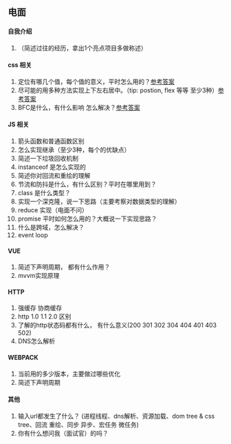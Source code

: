 <!--
 * @Author: xiaoguang_10@qq.com
 * @LastEditors: xiaoguang_10@qq.com
 * @Date: 2020-12-19 18:42:23
 * @LastEditTime: 2020-12-19 18:59:48
-->
## 电面


#### 自我介绍

1. （简述过往的经历，拿出1个亮点项目多做称述）
  
#### css 相关

1. 定位有哪几个值，每个值的意义，平时怎么用的？[参考答案](https://www.ruanyifeng.com/blog/2019/11/css-position.html)
2. 尽可能的用多种方法实现上下左右居中。（tip: postion, flex 等等 至少3种）[参考答案](https://juejin.cn/post/6844903941075894280)
3. BFC是什么，有什么影响 怎么解决？[参考答案](https://juejin.cn/post/6844903476774830094)

#### JS 相关

1. 箭头函数和普通函数区别
2. 怎么实现继承（至少3种，每个的优缺点）
3. 简述一下垃圾回收机制
4. instanceof 是怎么实现的
5. 简述你对回流和重绘的理解
6. 节流和防抖是什么，有什么区别？平时在哪里用到？
7. class 是什么类型？
8. 实现一个深克隆，说一下思路（主要考察对数据类型的理解）
9. reduce 实现（电面不问）
10. promise 平时如何怎么用的？大概说一下实现思路？
11. 什么是跨域，怎么解决？
12. event loop

#### VUE

1. 简述下声明周期， 都有什么作用？
2. mvvm实现原理

#### HTTP

1. 强缓存 协商缓存
2. http 1.0 1.1 2.0 区别
3. 了解的http状态码都有什么， 有什么意义(200 301 302 304 404 401 403 502)
4. DNS怎么解析

#### WEBPACK

1. 当前用的多少版本，主要做过哪些优化
2. 简述下声明周期

#### 其他

1. 输入url都发生了什么？ (进程线程、dns解析、资源加载、dom tree & css tree、回流 重绘、同步 异步、宏任务 微任务)
2. 你有什么想问我（面试官）的吗？
